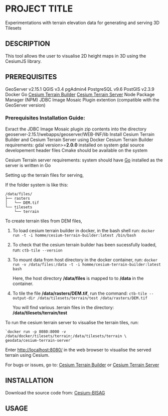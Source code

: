 # PROJECT TITLE
Experimentations with terrain elevation data for generating and serving 3D Tilesets


## DESCRIPTION
This tool allows the user to visualise 2D height maps in 3D using the CesiumJS library. 

## PREREQUISITES

GeoServer v2.15.1
QGIS v3.4
pgAdmin4
PostgreSQL v9.6
PostGIS v2.3.9
Docker 
Go
[Cesium Terrain Builder](https://github.com/geo-data/cesium-terrain-builder)
[Cesium Terrain Server](https://github.com/geo-data/cesium-terrain-server)
Node Package Manager (NPM)
JDBC Image Mosaic Plugin extention (compatible with the GeoServer version)

### Prerequisites Installation Guide:

Exract the JDBC Image Mosaic plugin zip contents into the directory geoserver-2.15.1/webapps/geoserver/WEB-INF/lib 
Install Cesium Terrain Builder and Cesium Terrain Server using Docker
Cesium Terrain Builder requirements:
	gdal version>=**2.0.0** installed on system
	gdal source developement header files
	Cmake should be available on the system

Cesium Terrain server requirements:
	system should have [Go](https://golang.org/) installed as the server is written in Go


Setting up the terrain files for serving,

If the folder system is like this:

	/data/files/
	├── rasters
	│   └── DEM.tif
	└── tilesets
	    └── terrain 

To create terrain tiles from DEM files, 
1. To load cesium terrain builder in docker, in the bash shell run:
	`docker run -t -i homme/cesium-terrain-builder:latest /bin/bash`

2. To check that the cesium terrain builder has been sucessfully loaded, run:
	`ctb-tile --version`

3. To mount data from host directory in the docker container, run:
	`docker run -v /data/files:/data -t -i homme/cesium-terrain-builder:latest bash`

	Here, the host directory **/data/files** is mapped to to **/data** in the container.

4. To tile the file **/data/rasters/DEM.tif**, run the command:
		`ctb-tile --output-dir /data/tilesets/terrain/test /data/rasters/DEM.tif`

	You will find various .terrain files in the directory: **/data/tilesets/terrain/test**

To run the cesium terrain server to visualise the terrain tiles, run:

	`docker run -p 8080:8000 -v /data/docker/tilesets/terrain:/data/tilesets/terrain \
    geodata/cesium-terrain-server`

Enter <http://localhost:8080/> in the web browser to visualise the served terrain using Cesium.

For bugs or issues, go to:  [Cesium Terrain Builder](https://github.com/geo-data/cesium-terrain-builder)
													or 
							[Cesium Terrain Server](https://github.com/geo-data/cesium-terrain-server)


## INSTALLATION

Download the source code from: [Cesium-BISAG](https://github.com/narang99/cesium-bisag)

## USAGE




